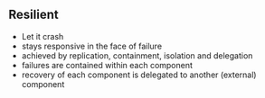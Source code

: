 ## Resilient
- Let it crash   <!-- .element: class="fragment" -->
- stays responsive in the face of failure         <!-- .element: class="fragment" -->
- achieved by replication, containment, isolation and delegation       <!-- .element: class="fragment" -->
- failures are contained within each component    <!-- .element: class="fragment" -->
- recovery of each component is delegated to another (external) component        <!-- .element: class="fragment" -->
